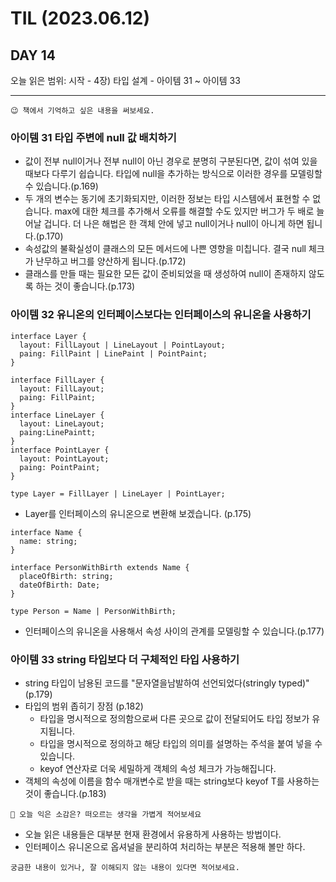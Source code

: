 # TIL (2023.06.12)

## DAY 14

오늘 읽은 범위: 시작 - 4장) 타입 설계 - 아이템 31 ~ 아이템 33

---

```
😉 책에서 기억하고 싶은 내용을 써보세요.
```

### 아이템 31 타입 주변에 null 값 배치하기

- 값이 전부 null이거나 전부 null이 아닌 경우로 분명히 구분된다면, 값이 섞여 있을 때보다 다루기 쉽습니다.
  타입에 null을 추가하는 방식으로 이러한 경우를 모델링할 수 있습니다.(p.169)
- 두 개의 변수는 동기에 초기화되지만, 이러한 정보는 타입 시스템에서 표현할 수 없습니다. max에 대한 체크를
  추가해서 오류를 해결할 수도 있지만 버그가 두 배로 늘어날 겁니다.
  더 나은 해법은 한 객체 안에 넣고 null이거나 null이 아니게 하면 됩니다.(p.170)
- 속성값의 불확실성이 클래스의 모든 메서드에 나쁜 영향을 미칩니다. 결국 null 체크가 난무하고 버그를 양산하게 됩니다.(p.172)
- 클래스를 만들 때는 필요한 모든 값이 준비되었을 때 생성하여 null이 존재하지 않도록 하는 것이 좋습니다.(p.173)

### 아이템 32 유니온의 인터페이스보다는 인터페이스의 유니온을 사용하기

```
interface Layer {
  layout: FillLayout | LineLayout | PointLayout;
  paing: FillPaint | LinePaint | PointPaint;
}

interface FillLayer {
  layout: FillLayout;
  paing: FillPaint;
}
interface LineLayer {
  layout: LineLayout;
  paing:LinePaintt;
}
interface PointLayer {
  layout: PointLayout;
  paing: PointPaint;
}

type Layer = FillLayer | LineLayer | PointLayer;

```

- Layer를 인터페이스의 유니온으로 변환해 보겠습니다. (p.175)

```
interface Name {
  name: string;
}

interface PersonWithBirth extends Name {
  placeOfBirth: string;
  dateOfBirth: Date;
}

type Person = Name | PersonWithBirth;
```

- 인터페이스의 유니온을 사용해서 속성 사이의 관계를 모델링할 수 있습니다.(p.177)

### 아이템 33 string 타입보다 더 구체적인 타입 사용하기

- string 타입이 남용된 코드를 "문자열을남발하여 선언되었다(stringly typed)"(p.179)
- 타입의 범위 좁히기 장점 (p.182)
  - 타입을 명시적으로 정의함으로써 다른 곳으로 값이 전달되어도 타입 정보가 유지됩니다.
  - 타입을 명시적으로 정의하고 해당 타입의 의미를 설명하는 주석을 붙여 넣을 수 있습니다.
  - keyof 연산자로 더욱 세밀하게 객체의 속성 체크가 가능해집니다.
- 객체의 속성에 이름을 함수 매개변수로 받을 때는 string보다 keyof T를 사용하는 것이 좋습니다.(p.183)

```
🤔 오늘 익은 소감은? 떠오르는 생각을 가볍게 적어보세요
```

- 오늘 읽은 내용들은 대부분 현재 환경에서 유용하게 사용하는 방법이다.
- 인터페이스 유니온으로 옵셔널을 분리하여 처리하는 부분은 적용해 볼만 하다.

```
궁금한 내용이 있거나, 잘 이해되지 않는 내용이 있다면 적어보세요.
```
